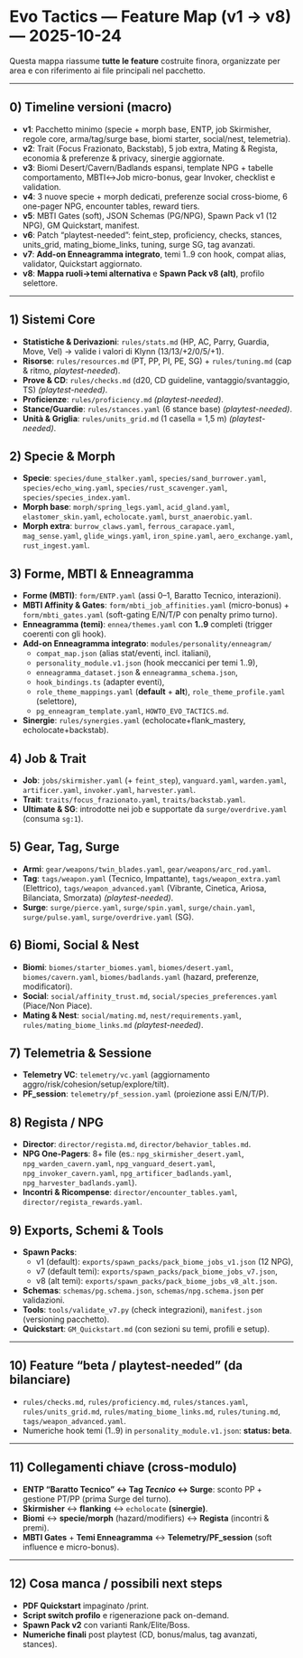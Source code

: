 # Evo Tactics — Feature Map (v1 → v8) — 2025-10-24

Questa mappa riassume **tutte le feature** costruite finora, organizzate per area e con riferimento ai file principali nel pacchetto.

---

## 0) Timeline versioni (macro)
- **v1**: Pacchetto minimo (specie + morph base, ENTP, job Skirmisher, regole core, arma/tag/surge base, biomi starter, social/nest, telemetria).
- **v2**: Trait (Focus Frazionato, Backstab), 5 job extra, Mating & Regista, economia & preferenze & privacy, sinergie aggiornate.
- **v3**: Biomi Desert/Cavern/Badlands espansi, template NPG + tabelle comportamento, MBTI↔Job micro-bonus, gear Invoker, checklist e validation.
- **v4**: 3 nuove specie + morph dedicati, preferenze social cross-biome, 6 one-pager NPG, encounter tables, reward tiers.
- **v5**: MBTI Gates (soft), JSON Schemas (PG/NPG), Spawn Pack v1 (12 NPG), GM Quickstart, manifest.
- **v6**: Patch “playtest-needed”: feint_step, proficiency, checks, stances, units_grid, mating_biome_links, tuning, surge SG, tag avanzati.
- **v7**: **Add-on Enneagramma integrato**, temi 1..9 con hook, compat alias, validator, Quickstart aggiornato.
- **v8**: **Mappa ruoli→temi alternativa** e **Spawn Pack v8 (alt)**, profilo selettore.

---

## 1) Sistemi Core
- **Statistiche & Derivazioni**: `rules/stats.md` (HP, AC, Parry, Guardia, Move, Vel) → valide i valori di Klynn (13/13/+2/0/5/+1).
- **Risorse**: `rules/resources.md` (PT, PP, PI, PE, SG) + `rules/tuning.md` (cap & ritmo, *playtest-needed*).  
- **Prove & CD**: `rules/checks.md` (d20, CD guideline, vantaggio/svantaggio, TS) *(playtest-needed)*.
- **Proficienze**: `rules/proficiency.md` *(playtest-needed)*.
- **Stance/Guardie**: `rules/stances.yaml` (6 stance base) *(playtest-needed)*.
- **Unità & Griglia**: `rules/units_grid.md` (1 casella = 1,5 m) *(playtest-needed)*.

## 2) Specie & Morph
- **Specie**: `species/dune_stalker.yaml`, `species/sand_burrower.yaml`, `species/echo_wing.yaml`, `species/rust_scavenger.yaml`, `species/species_index.yaml`.
- **Morph base**: `morph/spring_legs.yaml`, `acid_gland.yaml`, `elastomer_skin.yaml`, `echolocate.yaml`, `burst_anaerobic.yaml`.
- **Morph extra**: `burrow_claws.yaml`, `ferrous_carapace.yaml`, `mag_sense.yaml`, `glide_wings.yaml`, `iron_spine.yaml`, `aero_exchange.yaml`, `rust_ingest.yaml`.

## 3) Forme, MBTI & Enneagramma
- **Forme (MBTI)**: `form/ENTP.yaml` (assi 0–1, Baratto Tecnico, interazioni).  
- **MBTI Affinity & Gates**: `form/mbti_job_affinities.yaml` (micro-bonus) + `form/mbti_gates.yaml` (soft-gating E/N/T/P con penalty primo turno).
- **Enneagramma (temi)**: `ennea/themes.yaml` con **1..9** completi (trigger coerenti con gli hook).
- **Add-on Enneagramma integrato**: `modules/personality/enneagram/`  
  - `compat_map.json` (alias stat/eventi, incl. italiani),  
  - `personality_module.v1.json` (hook meccanici per temi 1..9),  
  - `enneagramma_dataset.json` & `enneagramma_schema.json`,  
  - `hook_bindings.ts` (adapter eventi),  
  - `role_theme_mappings.yaml` (**default** + **alt**), `role_theme_profile.yaml` (selettore),  
  - `pg_enneagram_template.yaml`, `HOWTO_EVO_TACTICS.md`.
- **Sinergie**: `rules/synergies.yaml` (echolocate+flank_mastery, echolocate+backstab).

## 4) Job & Trait
- **Job**: `jobs/skirmisher.yaml` (+ `feint_step`), `vanguard.yaml`, `warden.yaml`, `artificer.yaml`, `invoker.yaml`, `harvester.yaml`.
- **Trait**: `traits/focus_frazionato.yaml`, `traits/backstab.yaml`.
- **Ultimate & SG**: introdotte nei job e supportate da `surge/overdrive.yaml` (consuma `sg:1`).

## 5) Gear, Tag, Surge
- **Armi**: `gear/weapons/twin_blades.yaml`, `gear/weapons/arc_rod.yaml`.
- **Tag**: `tags/weapon.yaml` (Tecnico, Impattante), `tags/weapon_extra.yaml` (Elettrico), `tags/weapon_advanced.yaml` (Vibrante, Cinetica, Ariosa, Bilanciata, Smorzata) *(playtest-needed)*.
- **Surge**: `surge/pierce.yaml`, `surge/spin.yaml`, `surge/chain.yaml`, `surge/pulse.yaml`, `surge/overdrive.yaml` (SG).

## 6) Biomi, Social & Nest
- **Biomi**: `biomes/starter_biomes.yaml`, `biomes/desert.yaml`, `biomes/cavern.yaml`, `biomes/badlands.yaml` (hazard, preferenze, modificatori).
- **Social**: `social/affinity_trust.md`, `social/species_preferences.yaml` (Piace/Non Piace).
- **Mating & Nest**: `social/mating.md`, `nest/requirements.yaml`, `rules/mating_biome_links.md` *(playtest-needed)*.

## 7) Telemetria & Sessione
- **Telemetry VC**: `telemetry/vc.yaml` (aggiornamento aggro/risk/cohesion/setup/explore/tilt).
- **PF_session**: `telemetry/pf_session.yaml` (proiezione assi E/N/T/P).

## 8) Regista / NPG
- **Director**: `director/regista.md`, `director/behavior_tables.md`.
- **NPG One-Pagers**: 8+ file (es.: `npg_skirmisher_desert.yaml`, `npg_warden_cavern.yaml`, `npg_vanguard_desert.yaml`, `npg_invoker_cavern.yaml`, `npg_artificer_badlands.yaml`, `npg_harvester_badlands.yaml`).
- **Incontri & Ricompense**: `director/encounter_tables.yaml`, `director/regista_rewards.yaml`.

## 9) Exports, Schemi & Tools
- **Spawn Packs**:  
  - v1 (default): `exports/spawn_packs/pack_biome_jobs_v1.json` (12 NPG),  
  - v7 (default temi): `exports/spawn_packs/pack_biome_jobs_v7.json`,  
  - v8 (alt temi): `exports/spawn_packs/pack_biome_jobs_v8_alt.json`.
- **Schemas**: `schemas/pg.schema.json`, `schemas/npg.schema.json` per validazioni.
- **Tools**: `tools/validate_v7.py` (check integrazioni), `manifest.json` (versioning pacchetto).
- **Quickstart**: `GM_Quickstart.md` (con sezioni su temi, profili e setup).

---

## 10) Feature “beta / playtest-needed” (da bilanciare)
- `rules/checks.md`, `rules/proficiency.md`, `rules/stances.yaml`, `rules/units_grid.md`, `rules/mating_biome_links.md`, `rules/tuning.md`, `tags/weapon_advanced.yaml`.
- Numeriche hook temi (1..9) in `personality_module.v1.json`: **status: beta**.

---

## 11) Collegamenti chiave (cross-modulo)
- **ENTP “Baratto Tecnico” ↔ Tag *Tecnico* ↔ Surge**: sconto PP + gestione PT/PP (prima Surge del turno).  
- **Skirmisher** ↔ **flanking** ↔ `echolocate` **(sinergie)**.  
- **Biomi** ↔ **specie/morph** (hazard/modifiers) ↔ **Regista** (incontri & premi).  
- **MBTI Gates** + **Temi Enneagramma** ↔ **Telemetry/PF_session** (soft influence e micro-bonus).

---

## 12) Cosa manca / possibili next steps
- **PDF Quickstart** impaginato /print.  
- **Script switch profilo** e rigenerazione pack on-demand.  
- **Spawn Pack v2** con varianti Rank/Elite/Boss.  
- **Numeriche finali** post playtest (CD, bonus/malus, tag avanzati, stances).

